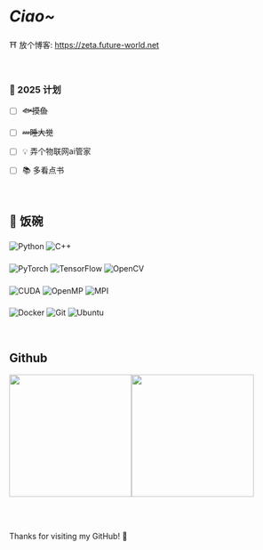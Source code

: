 # *Ciao~* 

 ⛩️ 放个博客:  https://zeta.future-world.net   

 <br/> 
 
###  📝  2025 计划
- [ ] ~~🐟摸鱼~~
- [ ] ~~💤睡大觉~~
- [ ] 💡 弄个物联网ai管家
- [ ] 📚 多看点书


 <br/> 
 
## 🍚 饭碗
###  
![Python](https://img.shields.io/badge/Python-3776AB?style=flat-square&logo=python&logoColor=white)
![C++](https://img.shields.io/badge/C++-00599C?style=flat-square&logo=c%2B%2B&logoColor=white)

###  
![PyTorch](https://img.shields.io/badge/PyTorch-EE4C2C?style=flat-square&logo=pytorch&logoColor=white)
![TensorFlow](https://img.shields.io/badge/TensorFlow-FF6F00?style=flat-square&logo=tensorflow&logoColor=white)
![OpenCV](https://img.shields.io/badge/OpenCV-5C3C6D?style=flat-square&logo=opencv&logoColor=white)

###  
![CUDA](https://img.shields.io/badge/CUDA-0769B2?style=flat-square&logo=nvidia&logoColor=white)
![OpenMP](https://img.shields.io/badge/OpenMP-00A6A6?style=flat-square&logo=openmp&logoColor=white)
![MPI](https://img.shields.io/badge/MPI-FF4F00?style=flat-square&logo=mpi&logoColor=white)

###  
![Docker](https://img.shields.io/badge/Docker-2496ED?style=flat-square&logo=docker&logoColor=white)
![Git](https://img.shields.io/badge/Git-F05032?style=flat-square&logo=git&logoColor=white)
![Ubuntu](https://img.shields.io/badge/Ubuntu-E95420?style=flat-square&logo=ubuntu&logoColor=white)



 <br/> 
 

##  Github


<div align="left">
<img height='220'src="https://github-readme-stats.vercel.app/api?username=Zeta-qixi&show_icons=true&theme=cobalt" align="center" /><img height='220' src="https://github-readme-stats.vercel.app/api/top-langs/?username=Zeta-qixi&hide=Less,TypeScript,Starlark,Groovy,Shell,Batchfile&layout=compact&langs_count=8&theme=cobalt" align="center" />
</div>  

<br/>  <br/>  

Thanks for visiting my GitHub! 🚀



